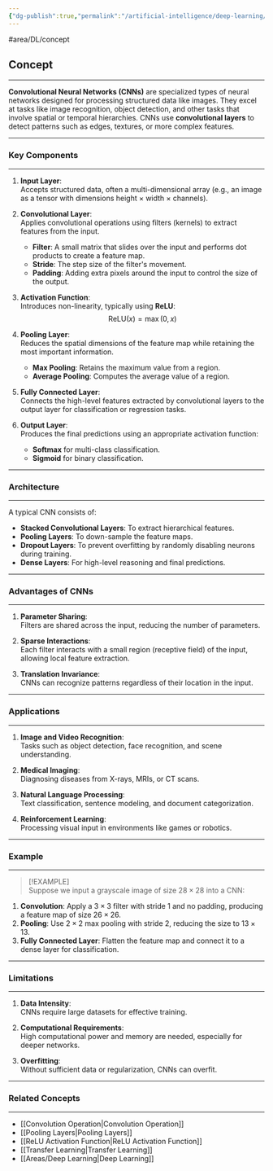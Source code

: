 ```yaml
---
{"dg-publish":true,"permalink":"/artificial-intelligence/deep-learning/convolutional-neural-networks-cn-ns/"}
---
```


#area/DL/concept
## Concept  
---  

**Convolutional Neural Networks (CNNs)** are specialized types of neural networks designed for processing structured data like images. They excel at tasks like image recognition, object detection, and other tasks that involve spatial or temporal hierarchies. CNNs use **convolutional layers** to detect patterns such as edges, textures, or more complex features.

---

### Key Components  
---  

1. **Input Layer**:  
   Accepts structured data, often a multi-dimensional array (e.g., an image as a tensor with dimensions height × width × channels).

2. **Convolutional Layer**:  
   Applies convolutional operations using filters (kernels) to extract features from the input.  
   - **Filter**: A small matrix that slides over the input and performs dot products to create a feature map.  
   - **Stride**: The step size of the filter's movement.  
   - **Padding**: Adding extra pixels around the input to control the size of the output.  

3. **Activation Function**:  
   Introduces non-linearity, typically using **ReLU**:  
   $$
   \text{ReLU}(x) = \max(0, x)
   $$  

4. **Pooling Layer**:  
   Reduces the spatial dimensions of the feature map while retaining the most important information.  
   - **Max Pooling**: Retains the maximum value from a region.  
   - **Average Pooling**: Computes the average value of a region.  

5. **Fully Connected Layer**:  
   Connects the high-level features extracted by convolutional layers to the output layer for classification or regression tasks.  

6. **Output Layer**:  
   Produces the final predictions using an appropriate activation function:  
   - **Softmax** for multi-class classification.  
   - **Sigmoid** for binary classification.  

---

### Architecture  
---  

A typical CNN consists of:  
- **Stacked Convolutional Layers**: To extract hierarchical features.  
- **Pooling Layers**: To down-sample the feature maps.  
- **Dropout Layers**: To prevent overfitting by randomly disabling neurons during training.  
- **Dense Layers**: For high-level reasoning and final predictions.  

---

### Advantages of CNNs  
---  

1. **Parameter Sharing**:  
   Filters are shared across the input, reducing the number of parameters.  

2. **Sparse Interactions**:  
   Each filter interacts with a small region (receptive field) of the input, allowing local feature extraction.  

3. **Translation Invariance**:  
   CNNs can recognize patterns regardless of their location in the input.  

---

### Applications  
---  

1. **Image and Video Recognition**:  
   Tasks such as object detection, face recognition, and scene understanding.  

2. **Medical Imaging**:  
   Diagnosing diseases from X-rays, MRIs, or CT scans.  

3. **Natural Language Processing**:  
   Text classification, sentence modeling, and document categorization.  

4. **Reinforcement Learning**:  
   Processing visual input in environments like games or robotics.  

---

### Example  
---  

>[!EXAMPLE]  
Suppose we input a grayscale image of size $28 \times 28$ into a CNN:  
1. **Convolution**: Apply a $3 \times 3$ filter with stride 1 and no padding, producing a feature map of size $26 \times 26$.  
2. **Pooling**: Use $2 \times 2$ max pooling with stride 2, reducing the size to $13 \times 13$.  
3. **Fully Connected Layer**: Flatten the feature map and connect it to a dense layer for classification.  

---

### Limitations  
---  

1. **Data Intensity**:  
   CNNs require large datasets for effective training.  

2. **Computational Requirements**:  
   High computational power and memory are needed, especially for deeper networks.  

3. **Overfitting**:  
   Without sufficient data or regularization, CNNs can overfit.  

---

### Related Concepts  
---  

- [[Convolution Operation\|Convolution Operation]]  
- [[Pooling Layers\|Pooling Layers]]  
- [[ReLU Activation Function\|ReLU Activation Function]]  
- [[Transfer Learning\|Transfer Learning]]  
- [[Areas/Deep Learning\|Deep Learning]]  